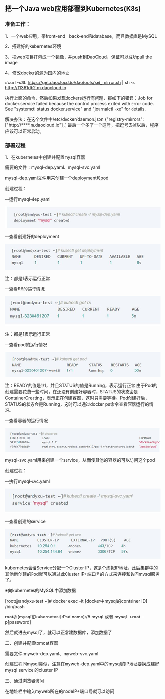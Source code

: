 ## 把一个Java web应用部署到Kubernetes(K8s)

### 准备工作：

1、一个web应用，带front-end，back-end和database，而且数据库是MySQL


2、搭建好的kubernetes环境

3、把web项目打包成一个镜像，并push到DaoCloud，保证可以成功pull the image

4、修改docker的源为国内的地址

#curl -sSL https://get.daocloud.io/daotools/set_mirror.sh | sh -s http://f1361db2.m.daocloud.io

执行上面的命令，然后如果发现dockers运行有问题，报如下的错误：Job for docker.service failed because the control process exited with error code. See "systemctl status docker.service" and "journalctl -xe" for details.

解决办法：在这个文件中/etc/docker/daemon.json {"registry-mirrors": ["http://****.m.daocloud.io"]，} 最后一个多了一个逗号，把逗号去掉以后，程序应该可以正常启动。


### 部署过程

1、在kubernetes中创建并配置mysql容器

需要的文件：mysql-dep.yaml、mysql-svc.yaml
 
mysql-dep.yaml文件用来创建一个deployment和pod

创建过程：

--运行mysql-dep.yaml

![img](requirement-3/1.jpg)

--查看创建好的deployment

![img](requirement-3/2.jpg)

注：都是1表示运行正常

--查看RS的运行情况

![img](requirement-3/3.jpg)

注：都是1表示运行正常

--查看pod的运行情况

![img](requirement-3/4.jpg)

注：READY的值是1/1，并且STATUS的值是Running，表示运行正常
由于Pod的创建需要花费一些时间，在还没有创建好容器时，STATUS的状态会是ContainerCreating，表示正在创建容器，这时只需要等待。Pod创建好后，STATUS的状态会是Running，这时可以通过docker ps命令查看容器运行的情况。

--查看容器的运行情况

![img](requirement-3/5.jpg)

mysql-svc.yaml用来创建一个service，从而使其他的容器的可以访问这个pod

创建过程：

--执行mysql-svc.yaml

![img](requirement-3/6.jpg)

--查看创建的service

![img](requirement-3/7.jpg)

kubernetes会给Service分配一个Cluster IP，这是个虚拟IP地址，此后集群中的其他新创建的Pod就可以通过此Cluster IP+端口号的方式来连接和访问mysql服务了。

※向kubernetes的MySQL中添加数据


[root@andyxu-test ~]# docker exec -it [docker中mysql的container ID] /bin/bash


root@[mysql在kubernetes中Pod name]:/# mysql 或者 mysql -uroot -p[password]


然后就进去mysql了，就可以正常建数据库，添加数据了


二、创建并配置tomcat容器

需要文件:myweb-dep.yaml、myweb-svc.yaml

创建过程同mysql类似，注意在myweb-dep.yaml中的mysql的IP地址要换成建好mysql service 的cluster IP

三、通过浏览器访问

在地址栏中输入myweb所在的nodeIP+端口号就可以访问

